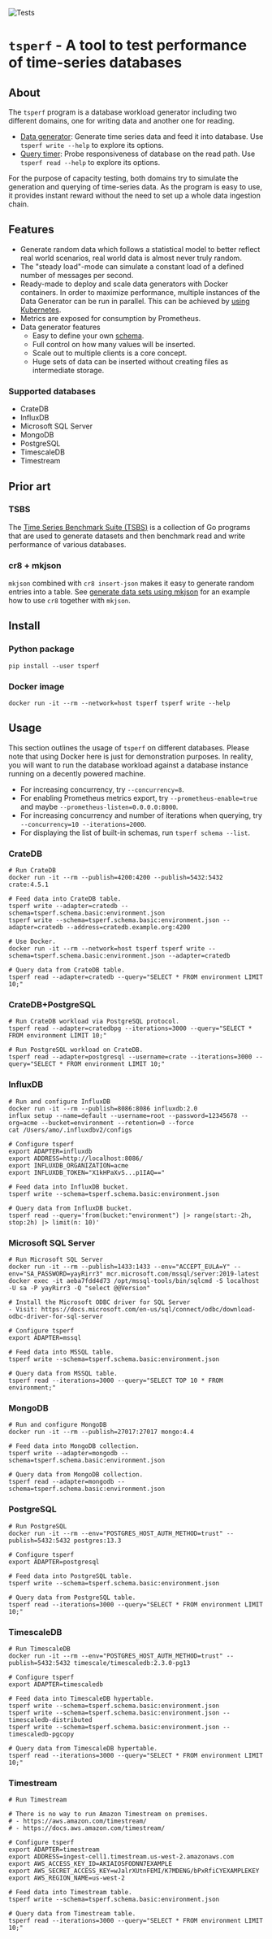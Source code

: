 ![Tests](https://github.com/crate/tsperf/workflows/Tests/badge.svg)

# `tsperf` - A tool to test performance of time-series databases


## About

The `tsperf` program is a database workload generator including two different domains,
one for writing data and another one for reading.

- [Data generator]: Generate time series data and feed it into database.
  Use `tsperf write --help` to explore its options.
- [Query timer]: Probe responsiveness of database on the read path.
  Use `tsperf read --help` to explore its options.

For the purpose of capacity testing, both domains try to simulate the generation and querying of
time-series data. As the program is easy to use, it provides instant reward without the need to
set up a whole data ingestion chain.

[Data generator]: tsperf/write/README.md
[Query timer]: tsperf/read/README.md


## Features

* Generate random data which follows a statistical model to better reflect real world scenarios,
  real world data is almost never truly random.
* The "steady load"-mode can simulate a constant load of a defined number of messages per second.
* Ready-made to deploy and scale data generators with Docker containers. In order to maximize
  performance, multiple instances of the Data Generator can be run in parallel.
  This can be achieved by [using Kubernetes](KUBERNETES.md).
* Metrics are exposed for consumption by Prometheus.
* Data generator features
  * Easy to define your own [schema](tsperf/write/README.md#data-generator-schemas).
  * Full control on how many values will be inserted.
  * Scale out to multiple clients is a core concept.
  * Huge sets of data can be inserted without creating files as intermediate storage.

### Supported databases
* CrateDB
* InfluxDB
* Microsoft SQL Server
* MongoDB
* PostgreSQL
* TimescaleDB
* Timestream


## Prior art

### TSBS
The [Time Series Benchmark Suite (TSBS)] is a collection of Go programs that are used to generate
datasets and then benchmark read and write performance of various databases.

### cr8 + mkjson
`mkjson` combined with `cr8 insert-json` makes it easy to generate random entries into a table.
See [generate data sets using mkjson] for an example how to use `cr8` together with `mkjson`.

[generate data sets using mkjson]: https://zignar.net/2020/05/01/generating-data-sets-using-mkjson/
[Time Series Benchmark Suite (TSBS)]: https://github.com/timescale/tsbs


## Install

### Python package
```shell
pip install --user tsperf
```

### Docker image
```shell
docker run -it --rm --network=host tsperf tsperf write --help
```


## Usage

This section outlines the usage of `tsperf` on different databases. Please note that using Docker
here is just for demonstration purposes. In reality, you will want to run the database workload
against a database instance running on a decently powered machine.

- For increasing concurrency, try `--concurrency=8`.
- For enabling Prometheus metrics export, try `--prometheus-enable=true` and maybe `--prometheus-listen=0.0.0.0:8000`.
- For increasing concurrency and number of iterations when querying, try `--concurrency=10 --iterations=2000`.
- For displaying the list of built-in schemas, run `tsperf schema --list`.


### CrateDB
```shell
# Run CrateDB
docker run -it --rm --publish=4200:4200 --publish=5432:5432 crate:4.5.1

# Feed data into CrateDB table.
tsperf write --adapter=cratedb --schema=tsperf.schema.basic:environment.json
tsperf write --schema=tsperf.schema.basic:environment.json --adapter=cratedb --address=cratedb.example.org:4200

# Use Docker.
docker run -it --rm --network=host tsperf tsperf write --schema=tsperf.schema.basic:environment.json --adapter=cratedb

# Query data from CrateDB table.
tsperf read --adapter=cratedb --query="SELECT * FROM environment LIMIT 10;"
```

### CrateDB+PostgreSQL
```shell
# Run CrateDB workload via PostgreSQL protocol.
tsperf read --adapter=cratedbpg --iterations=3000 --query="SELECT * FROM environment LIMIT 10;"

# Run PostgreSQL workload on CrateDB.
tsperf read --adapter=postgresql --username=crate --iterations=3000 --query="SELECT * FROM environment LIMIT 10;"
```


### InfluxDB
```shell
# Run and configure InfluxDB
docker run -it --rm --publish=8086:8086 influxdb:2.0
influx setup --name=default --username=root --password=12345678 --org=acme --bucket=environment --retention=0 --force
cat /Users/amo/.influxdbv2/configs

# Configure tsperf
export ADAPTER=influxdb
export ADDRESS=http://localhost:8086/
export INFLUXDB_ORGANIZATION=acme
export INFLUXDB_TOKEN="X1kHPaXvS...p1IAQ=="
 
# Feed data into InfluxDB bucket.
tsperf write --schema=tsperf.schema.basic:environment.json

# Query data from InfluxDB bucket.
tsperf read --query='from(bucket:"environment") |> range(start:-2h, stop:2h) |> limit(n: 10)'
```


### Microsoft SQL Server
```shell
# Run Microsoft SQL Server
docker run -it --rm --publish=1433:1433 --env="ACCEPT_EULA=Y" --env="SA_PASSWORD=yayRirr3" mcr.microsoft.com/mssql/server:2019-latest
docker exec -it aeba7fdd4d73 /opt/mssql-tools/bin/sqlcmd -S localhost -U sa -P yayRirr3 -Q "select @@Version"

# Install the Microsoft ODBC driver for SQL Server
- Visit: https://docs.microsoft.com/en-us/sql/connect/odbc/download-odbc-driver-for-sql-server

# Configure tsperf
export ADAPTER=mssql

# Feed data into MSSQL table.
tsperf write --schema=tsperf.schema.basic:environment.json

# Query data from MSSQL table.
tsperf read --iterations=3000 --query="SELECT TOP 10 * FROM environment;"
```


### MongoDB
```shell
# Run and configure MongoDB
docker run -it --rm --publish=27017:27017 mongo:4.4

# Feed data into MongoDB collection.
tsperf write --adapter=mongodb --schema=tsperf.schema.basic:environment.json

# Query data from MongoDB collection.
tsperf read --adapter=mongodb --schema=tsperf.schema.basic:environment.json
```


### PostgreSQL
```shell
# Run PostgreSQL
docker run -it --rm --env="POSTGRES_HOST_AUTH_METHOD=trust" --publish=5432:5432 postgres:13.3

# Configure tsperf
export ADAPTER=postgresql

# Feed data into PostgreSQL table.
tsperf write --schema=tsperf.schema.basic:environment.json

# Query data from PostgreSQL table.
tsperf read --iterations=3000 --query="SELECT * FROM environment LIMIT 10;"
```


### TimescaleDB
```shell
# Run TimescaleDB
docker run -it --rm --env="POSTGRES_HOST_AUTH_METHOD=trust" --publish=5432:5432 timescale/timescaledb:2.3.0-pg13

# Configure tsperf
export ADAPTER=timescaledb

# Feed data into TimescaleDB hypertable.
tsperf write --schema=tsperf.schema.basic:environment.json
tsperf write --schema=tsperf.schema.basic:environment.json --timescaledb-distributed
tsperf write --schema=tsperf.schema.basic:environment.json --timescaledb-pgcopy

# Query data from TimescaleDB hypertable.
tsperf read --iterations=3000 --query="SELECT * FROM environment LIMIT 10;"
```


### Timestream
```shell
# Run Timestream

# There is no way to run Amazon Timestream on premises.
# - https://aws.amazon.com/timestream/
# - https://docs.aws.amazon.com/timestream/

# Configure tsperf
export ADAPTER=timestream
export ADDRESS=ingest-cell1.timestream.us-west-2.amazonaws.com
export AWS_ACCESS_KEY_ID=AKIAIOSFODNN7EXAMPLE
export AWS_SECRET_ACCESS_KEY=wJalrXUtnFEMI/K7MDENG/bPxRfiCYEXAMPLEKEY
export AWS_REGION_NAME=us-west-2

# Feed data into Timestream table.
tsperf write --schema=tsperf.schema.basic:environment.json

# Query data from Timestream table.
tsperf read --iterations=3000 --query="SELECT * FROM environment LIMIT 10;"
```
